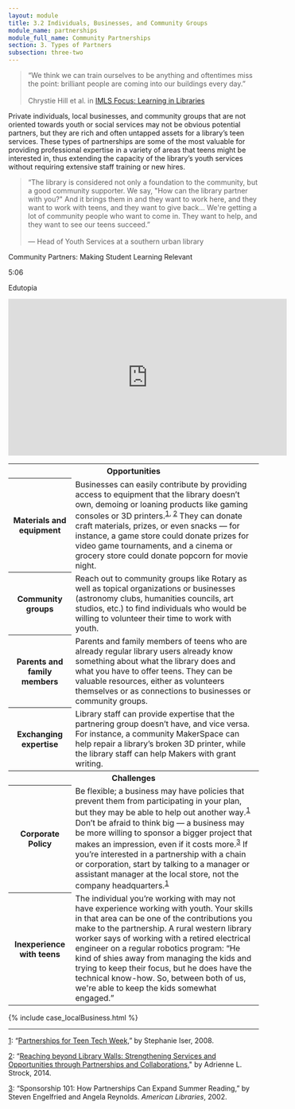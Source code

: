 ```yaml
---
layout: module
title: 3.2 Individuals, Businesses, and Community Groups
module_name: partnerships
module_full_name: Community Partnerships
section: 3. Types of Partners
subsection: three-two
---
```


>“We think we can train ourselves to be anything and oftentimes miss the point: brilliant people are coming into our buildings every day.”<br/><br/>Chrystie Hill et al. in <a href="http://www.imls.gov/assets/1/AssetManager/IMLS_Focus_Learning_in_Libraries_Final_Report.pdf" style="font-weight:normal;">IMLS Focus: Learning in Libraries</a>

Private individuals, local businesses, and community groups that are not oriented towards youth or social services may not be obvious potential partners, but they are rich and often untapped assets for a library’s teen services. These types of partnerships are some of the most valuable for providing professional expertise in a variety of areas that teens might be interested in, thus extending the capacity of the library’s youth services without requiring extensive staff training or new hires. 

<!-- INTS_047 -->
>“The library is considered not only a foundation to the community, but a good community supporter. We say, "How can the library partner with you?" And it brings them in and they want to work here, and they want to work with teens, and they want to give back... We're getting a lot of community people who want to come in. They want to help, and they want to see our teens succeed.”<br/><br/>— Head of Youth Services at a southern urban library

<div class="case_study_box"> 

<p class="box-title">Community Partners: Making Student Learning Relevant</p> 

  <p class="videotime">5:06</p><p class="source">Edutopia</p>
<div class="video">
  <iframe width="560" height="315" src="https://www.youtube.com/embed/30oAIh5y3gE" frameborder="0" allow="autoplay; encrypted-media" allowfullscreen></iframe>
  </div>

</div>

<table class="colorful-th"> 
<tr><th colspan="2" class="th-black">Opportunities</th></tr> 
<tr><th>Materials and equipment</th><td>Businesses can easily contribute by providing access to equipment that the library doesn’t own, demoing or loaning products like gaming consoles or 3D printers.<sup><a href="#fn1" name="1">1</a>, <a href="#fn2" name="2">2</a></sup> They can donate craft materials, prizes, or even snacks — for instance, a game store could donate prizes for video game tournaments, and a cinema or grocery store could donate popcorn for movie night.</td></tr> 
<tr><th>Community groups</th><td>Reach out to community groups like Rotary as well as topical organizations or businesses (astronomy clubs, humanities councils, art studios, etc.) to find individuals who would be willing to volunteer their time to work with youth.</td></tr>
<tr><th>Parents and family members</th><td>Parents and family members of teens who are already regular library users already know something about what the library does and what you have to offer teens. They can be valuable resources, either as volunteers themselves or as connections to businesses or community groups.</td></tr>
<tr><th>Exchanging expertise</th><td>Library staff can provide expertise that the partnering group doesn’t have, and vice versa. For instance, a community MakerSpace can help repair a library’s broken 3D printer, while the library staff can help Makers with grant writing.</td></tr>
<tr><th colspan="2" class="th-black">Challenges</th></tr> 
<tr><th>Corporate Policy</th><td>Be flexible; a business may have policies that prevent them from participating in your plan, but they may be able to help out another way.<sup><a href="#fn1" name="1">1</a></sup> Don’t be afraid to think big — a business may be more willing to sponsor a bigger project that makes an impression, even if it costs more.<sup><a href="#fn3" name="3">3</a></sup> If you’re interested in a partnership with a chain or corporation, start by talking to a manager or assistant manager at the local store, not the company headquarters.<sup><a href="#fn1">1</a></sup></td></tr> 
<tr><th>Inexperience with teens</th><td>The individual you’re working with may not have experience working with youth. Your skills in that area can be one of the contributions you make to the partnership. A rural western library worker says of working with a retired electrical engineer on a regular robotics program: “He kind of shies away from managing the kids and trying to keep their focus, but he does have the technical know-how. So, between both of us, we're able to keep the kids somewhat engaged.”</td></tr>
</table>


{% include case_localBusiness.html %}


<hr/>

<a name="fn1" href="#1">1</a>: “[Partnerships for Teen Tech Week](https://www.questia.com/library/journal/1G1-176131699/partnerships-for-teen-tech-week),” by Stephanie Iser, 2008.

<a name="fn2" href="#2">2</a>: “[Reaching beyond Library Walls: Strengthening Services and Opportunities through Partnerships and Collaborations](https://www.questia.com/library/journal/1G1-389260588/reaching-beyond-library-walls-strengthening-services)," by Adrienne L. Strock, 2014.

<a name="fn3" href="#3">3</a>:  “Sponsorship 101: How Partnerships Can Expand Summer Reading,” by Steven Engelfried and Angela Reynolds. _American Libraries_, 2002.